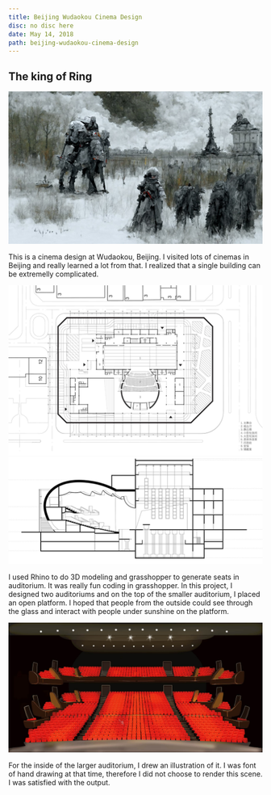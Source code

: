 ```yaml
---
title: Beijing Wudaokou Cinema Design
disc: no disc here
date: May 14, 2018
path: beijing-wudaokou-cinema-design
---
```

<special>
</special>

## The king of Ring

![Facade](../images/articles/design_02/TimeToDisco_Yheee.jpg)

This is a cinema design at Wudaokou, Beijing. I visited lots of cinemas in Beijing and really learned a lot from that. I realized that a single building can be extremelly complicated.

![Plan](../images/articles/design_02/Plan.jpg)
![Section](../images/articles/design_02/Section.jpg)

I used Rhino to do 3D modeling and grasshopper to generate seats in auditorium. It was really fun coding in grasshopper. In this project, I designed two auditoriums and on the top of the smaller auditorium, I placed an open platform. I hoped that people from the outside could see through the glass and interact with people under sunshine on the platform.

![Inner Perspective](../images/articles/design_02/Inner_Perspective.jpg)

For the inside of the larger auditorium, I drew an illustration of it. I was font of hand drawing at that time, therefore I did not choose to render this scene. I was satisfied with the output.